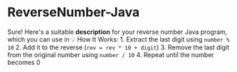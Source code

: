 # ReverseNumber-Java
Sure! Here's a suitable **description** for your reverse number Java program, which you can use in  💡 How It Works:  1. Extract the last digit using `number % 10` 2. Add it to the reverse (`rev = rev * 10 + digit`) 3. Remove the last digit from the original number using `number / 10` 4. Repeat until the number becomes 0  
